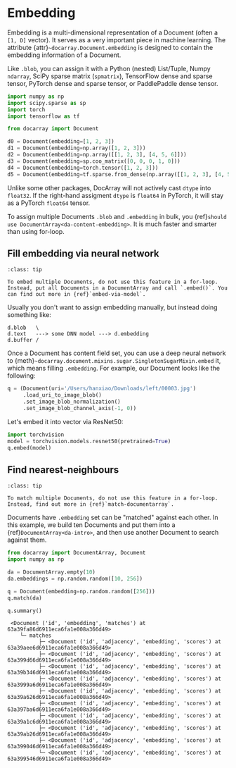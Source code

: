# Embedding

Embedding is a multi-dimensional representation of a Document (often a `[1, D]` vector). It serves as a very important piece in machine learning. The attribute {attr}`~docarray.Document.embedding` is designed to contain the embedding information of a Document.

Like `.blob`, you can assign it with a Python (nested) List/Tuple, Numpy `ndarray`, SciPy sparse matrix (`spmatrix`), TensorFlow dense and sparse tensor, PyTorch dense and sparse tensor, or PaddlePaddle dense tensor.

```python
import numpy as np
import scipy.sparse as sp
import torch
import tensorflow as tf

from docarray import Document

d0 = Document(embedding=[1, 2, 3])
d1 = Document(embedding=np.array([1, 2, 3]))
d2 = Document(embedding=np.array([[1, 2, 3], [4, 5, 6]]))
d3 = Document(embedding=sp.coo_matrix([0, 0, 0, 1, 0]))
d4 = Document(embedding=torch.tensor([1, 2, 3]))
d5 = Document(embedding=tf.sparse.from_dense(np.array([[1, 2, 3], [4, 5, 6]])))
```

Unlike some other packages, DocArray will not actively cast `dtype` into `float32`. If the right-hand assigment `dtype` is `float64` in PyTorch, it will stay as a PyTorch `float64` tensor.

To assign multiple Documents `.blob` and `.embedding` in bulk, you {ref}`should use DocumentArray<da-content-embedding>`. It is much faster and smarter than using for-loop.


## Fill embedding via neural network

```{admonition} On multiple Documents use DocumentArray
:class: tip

To embed multiple Documents, do not use this feature in a for-loop. Instead, put all Documents in a DocumentArray and call `.embed()`. You can find out more in {ref}`embed-via-model`.
```

Usually you don't want to assign embedding manually, but instead doing something like:

```text
d.blob   \
d.text   ---> some DNN model ---> d.embedding
d.buffer /
```

Once a Document has content field set, you can use a deep neural network to {meth}`~docarray.document.mixins.sugar.SingletonSugarMixin.embed` it, which means filling `.embedding`. For example, our Document looks like the following:

```python
q = (Document(uri='/Users/hanxiao/Downloads/left/00003.jpg')
     .load_uri_to_image_blob()
     .set_image_blob_normalization()
     .set_image_blob_channel_axis(-1, 0))
```

Let's embed it into vector via ResNet50:

```python
import torchvision
model = torchvision.models.resnet50(pretrained=True)
q.embed(model)
```

## Find nearest-neighbours

```{admonition} On multiple Documents use DocumentArray
:class: tip

To match multiple Documents, do not use this feature in a for-loop. Instead, find out more in {ref}`match-documentarray`.  
```

Documents have `.embedding` set can be "matched" against each other. In this example, we build ten Documents and put them into a {ref}`DocumentArray<da-intro>`, and then use another Document to search against them.

```python
from docarray import DocumentArray, Document
import numpy as np

da = DocumentArray.empty(10)
da.embeddings = np.random.random([10, 256])

q = Document(embedding=np.random.random([256]))
q.match(da)

q.summary()
```

```text
 <Document ('id', 'embedding', 'matches') at 63a39fa86d6911eca6fa1e008a366d49>
    └─ matches
          ├─ <Document ('id', 'adjacency', 'embedding', 'scores') at 63a39aee6d6911eca6fa1e008a366d49>
          ├─ <Document ('id', 'adjacency', 'embedding', 'scores') at 63a399d66d6911eca6fa1e008a366d49>
          ├─ <Document ('id', 'adjacency', 'embedding', 'scores') at 63a39b346d6911eca6fa1e008a366d49>
          ├─ <Document ('id', 'adjacency', 'embedding', 'scores') at 63a3999a6d6911eca6fa1e008a366d49>
          ├─ <Document ('id', 'adjacency', 'embedding', 'scores') at 63a39a626d6911eca6fa1e008a366d49>
          ├─ <Document ('id', 'adjacency', 'embedding', 'scores') at 63a397ba6d6911eca6fa1e008a366d49>
          ├─ <Document ('id', 'adjacency', 'embedding', 'scores') at 63a39a1c6d6911eca6fa1e008a366d49>
          ├─ <Document ('id', 'adjacency', 'embedding', 'scores') at 63a39ab26d6911eca6fa1e008a366d49>
          ├─ <Document ('id', 'adjacency', 'embedding', 'scores') at 63a399046d6911eca6fa1e008a366d49>
          └─ <Document ('id', 'adjacency', 'embedding', 'scores') at 63a399546d6911eca6fa1e008a366d49>
```




